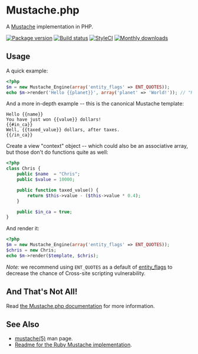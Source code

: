 # Mustache.php

A [Mustache](https://mustache.github.io/) implementation in PHP.

[![Package version](http://img.shields.io/packagist/v/mustache/mustache.svg?style=flat-square)](https://packagist.org/packages/mustache/mustache)
[![Build status](http://img.shields.io/travis/bobthecow/mustache.php/dev.svg?style=flat-square)](http://travis-ci.org/bobthecow/mustache.php)
[![StyleCI](https://styleci.io/repos/569670/shield)](https://styleci.io/repos/569670)
[![Monthly downloads](http://img.shields.io/packagist/dm/mustache/mustache.svg?style=flat-square)](https://packagist.org/packages/mustache/mustache)

## Usage

A quick example:

```php
<?php
$m = new Mustache_Engine(array('entity_flags' => ENT_QUOTES));
echo $m->render('Hello {{planet}}', array('planet' => 'World!')); // "Hello World!"
```

And a more in-depth example -- this is the canonical Mustache template:

```html+jinja
Hello {{name}}
You have just won {{value}} dollars!
{{#in_ca}}
Well, {{taxed_value}} dollars, after taxes.
{{/in_ca}}
```

Create a view "context" object -- which could also be an associative array, but those don't do functions quite as well:

```php
<?php
class Chris {
    public $name  = "Chris";
    public $value = 10000;

    public function taxed_value() {
        return $this->value - ($this->value * 0.4);
    }

    public $in_ca = true;
}
```

And render it:

```php
<?php
$m = new Mustache_Engine(array('entity_flags' => ENT_QUOTES));
$chris = new Chris;
echo $m->render($template, $chris);
```

_Note:_ we recommend using `ENT_QUOTES` as a default of [entity_flags](https://github.com/bobthecow/mustache.php/wiki#entity_flags) to decrease the chance of Cross-site scripting vulnerability.

## And That's Not All!

Read [the Mustache.php documentation](https://github.com/bobthecow/mustache.php/wiki/Home) for more information.

## See Also

- [mustache(5)](http://mustache.github.io/mustache.5.html) man page.
- [Readme for the Ruby Mustache implementation](http://github.com/defunkt/mustache/blob/master/README.md).
